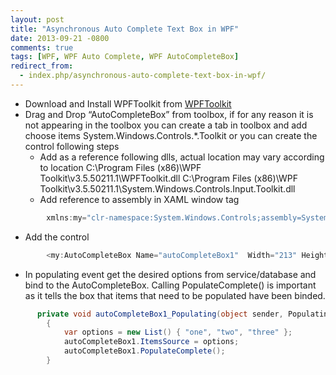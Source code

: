 ```yaml
---
layout: post
title: "Asynchronous Auto Complete Text Box in WPF"
date: 2013-09-21 -0800
comments: true
tags: [WPF, WPF Auto Complete, WPF AutoCompleteBox]
redirect_from:
  - index.php/asynchronous-auto-complete-text-box-in-wpf/
---
```

* Download and Install WPFToolkit from [WPFToolkit](http://wpf.codeplex.com/releases/view/40535)
*  Drag and Drop “AutoCompleteBox” from toolbox, if for any reason it is not appearing in the toolbox you can create a tab in toolbox and add choose items System.Windows.Controls.*.Toolkit or you can create the control following steps
   * Add as a reference following dlls, actual location may vary according to location C:\Program Files (x86)\WPF Toolkit\v3.5.50211.1\WPFToolkit.dll              C:\Program Files (x86)\WPF Toolkit\v3.5.50211.1\System.Windows.Controls.Input.Toolkit.dll
   * Add reference to assembly in XAML window tag
 
```csharp
        xmlns:my="clr-namespace:System.Windows.Controls;assembly=System.Windows.Controls.Input.Toolkit"
```

   * Add the control
  
```csharp
        <my:AutoCompleteBox Name="autoCompleteBox1"  Width="213" Height="25" Populating="autoCompleteBox1_Populating" />
```

* In populating event get the desired options from service/database and bind to the AutoCompleteBox. Calling PopulateComplete() is important as it tells the box that items that need to be populated have been binded.

```csharp
      private void autoCompleteBox1_Populating(object sender, PopulatingEventArgs e)
        {
            var options = new List() { "one", "two", "three" };
            autoCompleteBox1.ItemsSource = options;
            autoCompleteBox1.PopulateComplete();
        }
```

